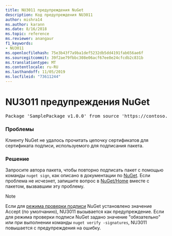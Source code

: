 ```yaml
---
title: NU3011 предупреждения NuGet
description: Код предупреждения NU3011
author: mishra14
ms.author: karann
ms.date: 8/16/2018
ms.topic: reference
ms.reviewer: anangaur
f1_keywords:
- NU3011
ms.openlocfilehash: 75e3b43f7a9ba1def5232db5dd4191fab656ae6f
ms.sourcegitcommit: 39f2ae79fbbc308e06acf67ee8e24cfcdb2c831b
ms.translationtype: MT
ms.contentlocale: ru-RU
ms.lasthandoff: 11/05/2019
ms.locfileid: "73611244"
---
```

# <a name="nuget-warning-nu3011"></a>NU3011 предупреждения NuGet

<pre>Package 'SamplePackage v1.0.0' from source 'https://contoso.com/index.json': The primary signature is invalid.</pre>

### <a name="issue"></a>Проблемы

Клиенту NuGet не удалось прочитать цепочку сертификатов для сертификата подписи, используемого для подписания пакета.


### <a name="solution"></a>Решение

Запросите автора пакета, чтобы повторно подписать пакет с помощью команды `nuget sign`, как описано в документации по [NuGet](https://docs.microsoft.com/nuget/create-packages/sign-a-package). Если проблема не исчезнет, запишите вопрос в [NuGet/Home](https://github.com/NuGet/Home/issues) вместе с пакетом, вызвавшим эту проблему.


> [!Note]
> Если для [режима проверки подписи](https://docs.microsoft.com/nuget/consume-packages/installing-signed-packages#configure-package-signature-requirements) NuGet установлено значение Accept (по умолчанию), NU3011 вызывается как предупреждение. Если для режима проверки подписи NuGet задано значение "обязательно" или при выполнении команды `nuget verify -signatures`, NU3011 повышается с предупреждения на ошибку. 
